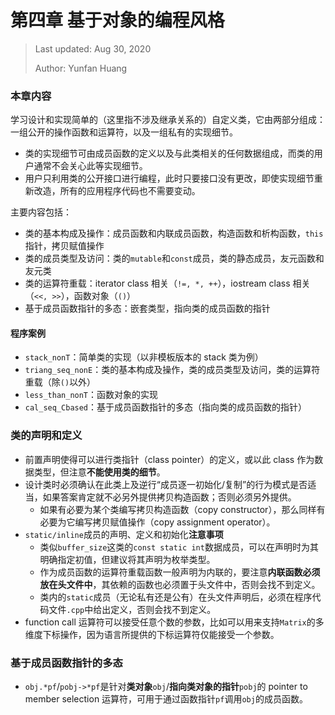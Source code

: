 # 第四章 基于对象的编程风格

> Last updated: Aug 30, 2020
>
> Author: Yunfan Huang

### 本章内容

学习设计和实现简单的（这里指不涉及继承关系的）自定义类，它由两部分组成：一组公开的操作函数和运算符，以及一组私有的实现细节。

* 类的实现细节可由成员函数的定义以及与此类相关的任何数据组成，而类的用户通常不会关心此等实现细节。
* 用户只利用类的公开接口进行编程，此时只要接口没有更改，即使实现细节重新改造，所有的应用程序代码也不需要变动。

主要内容包括：

* 类的基本构成及操作：成员函数和内联成员函数，构造函数和析构函数，`this`指针，拷贝赋值操作
* 类的成员类型及访问：类的`mutable`和`const`成员，类的静态成员，友元函数和友元类
* 类的运算符重载：iterator class 相关（`!=, *, ++`），iostream class 相关（`<<, >>`），函数对象（`()`）
* 基于成员函数指针的多态：嵌套类型，指向类的成员函数的指针

#### 程序案例

* `stack_nonT`：简单类的实现（以非模板版本的 stack 类为例）
* `triang_seq_nonE`：类的基本构成及操作，类的成员类型及访问，类的运算符重载（除`()`以外）
* `less_than_nonT`：函数对象的实现
* `cal_seq_Cbased`：基于成员函数指针的多态（指向类的成员函数的指针）

### 类的声明和定义

* 前置声明使得可以进行类指针（class pointer）的定义，或以此 class 作为数据类型，但注意**不能使用类的细节**。
* 设计类时必须确认在此类上及逆行“成员逐一初始化/复制”的行为模式是否适当，如果答案肯定就不必另外提供拷贝构造函数；否则必须另外提供。
  * 如果有必要为某个类编写拷贝构造函数（copy constructor），那么同样有必要为它编写拷贝赋值操作（copy assignment operator）。
* `static/inline`成员的声明、定义和初始化**注意事项**
  * 类似`buffer_size`这类的`const static int`数据成员，可以在声明时为其明确指定初值，但建议将其声明为枚举类型。
  * 作为成员函数的运算符重载函数一般声明为内联的，要注意**内联函数必须放在头文件中**，其依赖的函数也必须置于头文件中，否则会找不到定义。
  * 类内的`static`成员（无论私有还是公有）在头文件声明后，必须在程序代码文件`.cpp`中给出定义，否则会找不到定义。
* function call 运算符可以接受任意个数的参数，比如可以用来支持`Matrix`的多维度下标操作，因为语言所提供的下标运算符仅能接受一个参数。

### 基于成员函数指针的多态

* `obj.*pf`/`pobj->*pf`是针对**类对象**`obj`/**指向类对象的指针**`pobj`的 pointer to member selection 运算符，可用于通过函数指针`pf`调用`obj`的成员函数。